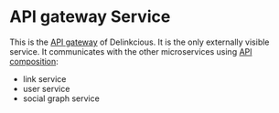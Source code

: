 # API gateway Service

This is the [API gateway](https://microservices.io/patterns/apigateway.html) of Delinkcious. It is the only externally visible service.
It communicates with the other microservices using [API composition](https://microservices.io/patterns/data/api-composition.html):
- link service
- user service
- social graph service